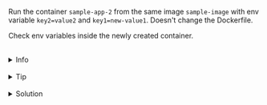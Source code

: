 
Run the container `sample-app-2` from the same image `sample-image` with env variable `key2=value2` and `key1=new-value1`.
Doesn't change the Dockerfile.

Check env variables inside the newly created container.


<br>
<details><summary>Info</summary>
<br>

```plain
Environment variables in Docker:
https://docs.docker.com/develop/develop-images/instructions/#env.
```

</details>

<br>
<details><summary>Tip</summary>
<br>

```plain
Use -e flag when running the container.
```

</details>


<br>
<details><summary>Solution</summary>
<br>

<br>

Run the image with new environment variables:

<br>

```plain
docker run -d —name sample-app-2 -e key2=value2 -e key1=new-value1 sample-image
```{{exec}}

<br>

List environment variables inside the container:

<br>

```plain
docker exec sample-app-2 env
```{{exec}}
